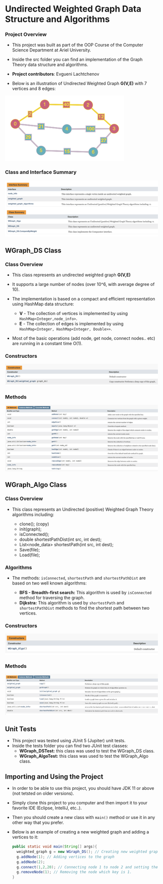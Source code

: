 # Undirected Weighted Graph Data Structure and Algorithms
### Project Overview

- This project was built as part of the OOP Course of the Computer Science Department at Ariel University.

- Inside the src folder you can find an implementation of the Graph Theory data structure and algorithms.

- **Project contributors**: Evgueni Lachtchenov

- Below is an illustration of Undirected Weighted Graph **G(V,E)** with 7 vertices and 8 edges:

![Image of undirected weighted graph](https://github.com/yevgenyl/ex1/blob/master/res/graph_image.png?raw=true)

### Class and Interface Summary
![Image of class and interface summary](https://github.com/yevgenyl/ex1/blob/master/res/package_ex1_content.png?raw=true)

## WGraph_DS Class

### Class Overview
- This class represents an undirected weighted graph **G(V,E)**

- It supports a large number of nodes (over 10^6, with average degree of 10).

- The implementation is based on a compact and efficient representation using HashMap data structure:

  - **V** - The collection of vertices is implemented by using `HashMap<Integer,node_info>`.
  - **E** - The collection of edges is implemented by using `HashMap<Integer, HashMap<Integer, Double>>`.

- Most of the basic operations (add node, get node, connect nodes.. etc) are running in a constant time O(1).

### Constructors
![Image of graph ds constructors](https://github.com/yevgenyl/ex1/blob/master/res/WGraph_DS_Constructors.png?raw=true)
### Methods
![Image of graph ds methods](https://github.com/yevgenyl/ex1/blob/master/res/WGraph_DS_Methods.png?raw=true)

## WGraph_Algo Class

### Class Overview
- This class represents an Undirected (positive) Weighted Graph Theory algorithms including:

  - clone(); (copy)
  - init(graph);
  - isConnected();
  - double shortestPathDist(int src, int dest);
  - List<node_data> shortestPath(int src, int dest);
  - Save(file);
  - Load(file);

### Algorithms
- The methods: `isConnected`, `shortestPath` and `shortestPathDist` are based on two well known algorithms:

  - **BFS - Breadth-first search:** This algorithm is used by `isConnected` method for traversing the graph.
  - **Dijkstra:** This algorithm is used by `shortestPath` and `shortestPathDist` methods to find the shortest path between two vertices.

### Constructors
![Image of graph algo constructors](https://github.com/yevgenyl/ex1/blob/master/res/WGraph_Algo_Constructors.png?raw=true)
### Methods
![Image of graph ds methods](https://github.com/yevgenyl/ex1/blob/master/res/WGraph_Algo_Methods.png?raw=true)

## Unit Tests
- This project was tested using JUnit 5 (Jupiter) unit tests.
- Inside the tests folder you can find two JUnit test classes:
  - **WGraph_DSTest:** this class was used to test the WGraph_DS class.
  - **WGraph_AlgoTest:** this class was used to test the WGraph_Algo class. 

## Importing and Using the Project
- In order to be able to use this project, you should have JDK 11 or above (not tetsted on older versions).

- Simply clone this project to you computer and then import it to your favorite IDE (Eclipse, IntelliJ, etc..).

- Then you should create a new class with `main()` method or use it in any other way that you prefer.

- Below is an example of creating a new weighted graph and adding a vertices to it:
  ```java
  public static void main(String[] args){
    weighted_graph g = new WGraph_DS(); // Creating new weighted graph
    g.addNode(1); // Adding vertices to the graph
    g.addNode(2);
    g.connect(1,2,20); // Connecting node 1 to node 2 and setting the weight to 20.
    g.removeNode(1); // Removing the node which key is 1.
  }
  ```
  
